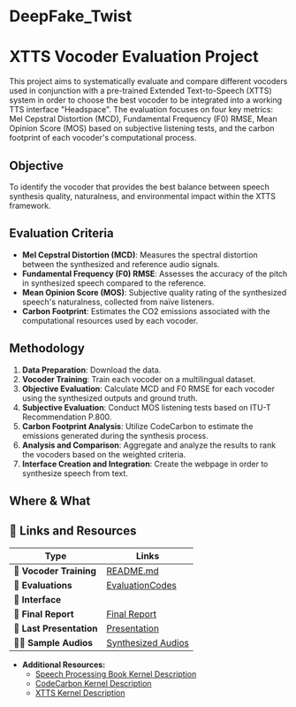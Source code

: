 # DeepFake_Twist

# XTTS Vocoder Evaluation Project 

This project aims to systematically evaluate and compare different vocoders used in conjunction with a pre-trained Extended Text-to-Speech (XTTS) system in order to choose the best vocoder to be integrated into a working TTS interface "Headspace". The evaluation focuses on four key metrics: Mel Cepstral Distortion (MCD), Fundamental Frequency (F0) RMSE, Mean Opinion Score (MOS) based on subjective listening tests, and the carbon footprint of each vocoder's computational process.

## Objective

To identify the vocoder that provides the best balance between speech synthesis quality, naturalness, and environmental impact within the XTTS framework.

## Evaluation Criteria

- **Mel Cepstral Distortion (MCD)**: Measures the spectral distortion between the synthesized and reference audio signals.
- **Fundamental Frequency (F0) RMSE**: Assesses the accuracy of the pitch in synthesized speech compared to the reference.
- **Mean Opinion Score (MOS)**: Subjective quality rating of the synthesized speech's naturalness, collected from naïve listeners.
- **Carbon Footprint**: Estimates the CO2 emissions associated with the computational resources used by each vocoder.

## Methodology

1. **Data Preparation**: Download the data.
2. **Vocoder Training**: Train each vocoder on a multilingual dataset.
3. **Objective Evaluation**: Calculate MCD and F0 RMSE for each vocoder using the synthesized outputs and ground truth.
4. **Subjective Evaluation**: Conduct MOS listening tests based on ITU-T Recommendation P.800.
5. **Carbon Footprint Analysis**: Utilize CodeCarbon to estimate the emissions generated during the synthesis process.
6. **Analysis and Comparison**: Aggregate and analyze the results to rank the vocoders based on the weighted criteria.
7. **Interface Creation and Integration**: Create the webpage in order to synthesize speech from text.

## Where & What

## 🔗 Links and Resources
| Type                            | Links                               |
| ------------------------------- | --------------------------------------- |
| 💾 **Vocoder Training**           | [README.md](https://github.com/ADrelingyte/DeepFake/tree/main/Vocoders)|
| 📌 **Evaluations**                | [EvaluationCodes](https://github.com/ADrelingyte/DeepFake_Twist/tree/main/Evaluations)|
| 🚀 **Interface**                  | |
| 📰 **Final Report**               | [Final Report](https://www.overleaf.com/read/srjgrdsmbggf#939a65)|
| 💼 **Last Presentation**          | [Presentation](https://drive.google.com/drive/folders/1z-Te7bXa_BgPtbgV9IkE3Vjfl5pM_0KX?usp=sharing)|
| 👩‍💻 **Sample Audios**              | [Synthesized Audios](https://drive.google.com/drive/folders/1oVJOed7nSh4AiENNmClpjEd7UbmGGDHy?usp=sharing)|


- **Additional Resources:**
  - [Speech Processing Book Kernel Description](https://speechprocessingbook.aalto.fi/index.html)
  - [CodeCarbon Kernel Description](https://codecarbon.io/)
  - [XTTS Kernel Description](https://coqui.ai/blog/tts/open_xtts)



